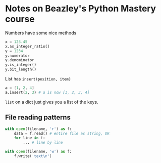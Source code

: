 # Notes on Beazley's Python Mastery course

Numbers have some nice methods

```python
x = 123.45
x.as_integer_ratio()
y = 1234
y.numerator
y.denominator
y.is_integer()
y.bit_length()
```

List has `insert(position, item)`

```python
a = [1, 2, 4]
a.insert(2, 3) # a is now [1, 2, 3, 4]
```

`list` on a dict just gives you a list of the keys.

## File reading patterns

```python
with open(filename, 'r') as f:
    data = f.read() # entire file as string, OR
    for line in f:
        ... # line by line
```

```python
with open(filename, 'w') as f:
    f.write('text\n')
```
